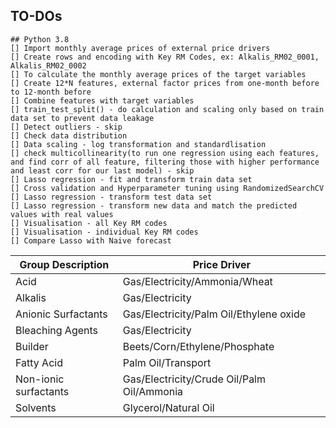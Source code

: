 ## TO-DOs
```
## Python 3.8
[] Import monthly average prices of external price drivers
[] Create rows and encoding with Key RM Codes, ex: Alkalis_RM02_0001, Alkalis_RM02_0002
[] To calculate the monthly average prices of the target variables
[] Create 12*N features, external factor prices from one-month before to 12-month before
[] Combine features with target variables
[] train_test_split() - do calculation and scaling only based on train data set to prevent data leakage
[] Detect outliers - skip
[] Check data distribution
[] Data scaling - log transformation and standardlisation
[] check multicollinearity(to run one regression using each features, and find corr of all feature, filtering those with higher performance and least corr for our last model) - skip
[] Lasso regression - fit and transform train data set
[] Cross validation and Hyperparameter tuning using RandomizedSearchCV
[] Lasso regression - transform test data set
[] Lasso regression - transform new data and match the predicted values with real values
[] Visualisation - all Key RM codes
[] Visualisation - individual Key RM codes
[] Compare Lasso with Naive forecast
```

| Group Description       | Price Driver                               |
|-------------------------|--------------------------------------------|
| Acid                    | Gas/Electricity/Ammonia/Wheat              |
| Alkalis                 | Gas/Electricity                            |
| Anionic Surfactants     | Gas/Electricity/Palm Oil/Ethylene oxide    |
| Bleaching Agents        | Gas/Electricity                            |
| Builder                 | Beets/Corn/Ethylene/Phosphate             |
| Fatty Acid              | Palm Oil/Transport                         |
| Non-ionic surfactants   | Gas/Electricity/Crude Oil/Palm Oil/Ammonia|
| Solvents                | Glycerol/Natural Oil                       |
